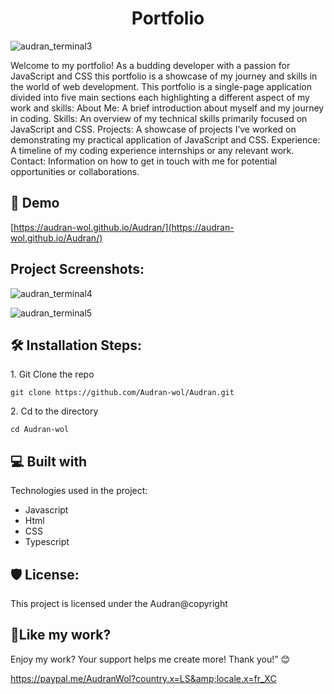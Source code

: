 <h1 align="center" id="title">Portfolio</h1>

![audran_terminal3](https://github.com/Audran-wol/Audran/assets/91311465/4507c74c-f4e4-4ab5-a620-acefda6d2b87)

<p id="description">Welcome to my portfolio! As a budding developer with a passion for JavaScript and CSS this portfolio is a showcase of my journey and skills in the world of web development. This portfolio is a single-page application divided into five main sections each highlighting a different aspect of my work and skills: About Me: A brief introduction about myself and my journey in coding. Skills: An overview of my technical skills primarily focused on JavaScript and CSS. Projects: A showcase of projects I’ve worked on demonstrating my practical application of JavaScript and CSS. Experience: A timeline of my coding experience internships or any relevant work. Contact: Information on how to get in touch with me for potential opportunities or collaborations.</p>

<h2>🚀 Demo</h2>

[https://audran-wol.github.io/Audran/](https://audran-wol.github.io/Audran/)

<h2>Project Screenshots:</h2>

![audran_terminal4](https://github.com/Audran-wol/Audran/assets/91311465/c7276797-7228-4a6d-8f84-465a0cb883ee)

![audran_terminal5](https://github.com/Audran-wol/Audran/assets/91311465/efc918ee-8355-4d6d-95ae-74977b7500da)

<h2>🛠️ Installation Steps:</h2>



<p>1. Git Clone the repo</p>

```
git clone https://github.com/Audran-wol/Audran.git
```

<p>2. Cd to the directory</p>

```
cd Audran-wol
```

  
  
<h2>💻 Built with</h2>

Technologies used in the project:

*   Javascript
*   Html
*   CSS
*   Typescript

<h2>🛡️ License:</h2>

This project is licensed under the Audran@copyright


<h2>💖Like my work?</h2>

Enjoy my work? Your support helps me create more! Thank you!” 😊<p>https://paypal.me/AudranWol?country.x=LS&amp;locale.x=fr_XC</p>

